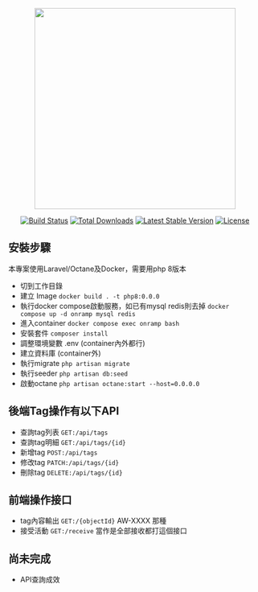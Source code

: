 <p align="center"><a href="https://laravel.com" target="_blank"><img src="https://raw.githubusercontent.com/laravel/art/master/logo-lockup/5%20SVG/2%20CMYK/1%20Full%20Color/laravel-logolockup-cmyk-red.svg" width="400"></a></p>

<p align="center">
<a href="https://travis-ci.org/laravel/framework"><img src="https://travis-ci.org/laravel/framework.svg" alt="Build Status"></a>
<a href="https://packagist.org/packages/laravel/framework"><img src="https://img.shields.io/packagist/dt/laravel/framework" alt="Total Downloads"></a>
<a href="https://packagist.org/packages/laravel/framework"><img src="https://img.shields.io/packagist/v/laravel/framework" alt="Latest Stable Version"></a>
<a href="https://packagist.org/packages/laravel/framework"><img src="https://img.shields.io/packagist/l/laravel/framework" alt="License"></a>
</p>

## 安裝步驟

本專案使用Laravel/Octane及Docker，需要用php 8版本

- 切到工作目錄
- 建立 Image
<code>docker build . -t php8:0.0.0 </code>
- 執行docker compose啟動服務，如已有mysql redis則去掉
<code>docker compose up -d onramp mysql redis</code>
- 進入container
<code>docker compose exec onramp bash</code>
- 安裝套件
<code>composer install</code>
- 調整環境變數 .env (container內外都行)
- 建立資料庫 (container外)
- 執行migrate
<code>php artisan migrate</code>
- 執行seeder
<code>php artisan db:seed</code>
- 啟動octane
<code>php artisan octane:start --host=0.0.0.0</code>

## 後端Tag操作有以下API
- 查詢tag列表 <code>GET:/api/tags</code>
- 查詢tag明細 <code>GET:/api/tags/{id}</code>
- 新增tag <code>POST:/api/tags</code>
- 修改tag <code>PATCH:/api/tags/{id}</code>
- 刪除tag <code>DELETE:/api/tags/{id}</code>

## 前端操作接口
- tag內容輸出 <code>GET:/{objectId}</code>   AW-XXXX 那種
- 接受活動 <code>GET:/receive</code> 當作是全部接收都打這個接口

## 尚未完成
- API查詢成效